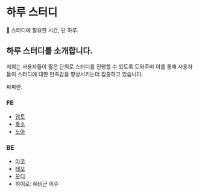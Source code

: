 # 하루 스터디

📖 스터디에 필요한 시간, 단 하루.

## 하루 스터디를 소개합니다.

저희는 사용자들이 짧은 단위로 스터디를 진행할 수 있도록 도와주며 이를 통해 사용자들이 스터디에 대한 만족감을 향상시키는데 집중하고 있습니다.

짜짜란.

### FE

- [엽토](./yeopto.md)
- [룩소](./LUXO.md)
- [노아](./noah.md)

### BE

- [마코](./maco.md)
- [테오](./teo.md)
- [모디](./modi.md)
- 히이로: 예비군 이슈
